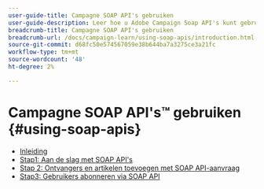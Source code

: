 ```yaml
---
user-guide-title: Campagne SOAP API's gebruiken
user-guide-description: Leer hoe u Adobe Campaign Soap API's kunt gebruiken en een geavanceerde leveringsworkflow kunt maken.
breadcrumb-title: Campagne SOAP API's gebruiken
breadcrumb-url: /docs/campaign-learn/using-soap-apis/introduction.html
source-git-commit: d68fc50e574567059e38b644ba7a3275ce3a21fc
workflow-type: tm+mt
source-wordcount: '48'
ht-degree: 2%

---
```



# Campagne SOAP API&#39;s™ gebruiken {#using-soap-apis}

+ [Inleiding](/help/tutorial-using-soap-apis/introduction.md)
+ [Stap1: Aan de slag met SOAP API&#39;s](/help/tutorial-using-soap-apis/get-started-with-soap-apis.md)
+ [Stap 2: Ontvangers en artikelen toevoegen met SOAP API-aanvraag](/help/tutorial-using-soap-apis/add-recipients-and-articles-using-using-soap-api-requests.md)
+ [Stap3: Gebruikers abonneren via SOAP API](/help/tutorial-using-soap-apis/subscribe-users-via-soap-api.md)